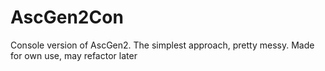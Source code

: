 # AscGen2Con
Console version of AscGen2. The simplest approach, pretty messy. Made for own use, may refactor later

